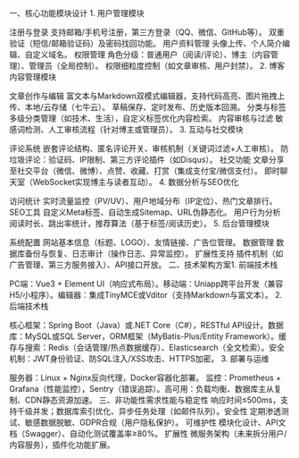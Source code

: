 一、核心功能模块设计
​1. 用户管理模块

​注册与登录
支持邮箱/手机号注册，第三方登录（QQ、微信、GitHub等）。
双重验证（短信/邮箱验证码）及密码找回功能。
​用户资料管理
头像上传、个人简介编辑、自定义域名。
​权限管理
角色分级：普通用户（阅读/评论）、博主（内容管理）、管理员（全局控制）。
权限细粒度控制（如文章审核、用户封禁）。
​2. 博客内容管理模块

​文章创作与编辑
富文本与Markdown双模式编辑器，支持代码高亮、图片拖拽上传、本地/云存储（七牛云）。
草稿保存、定时发布、历史版本回溯。
​分类与标签
多级分类管理（如技术、生活），自定义标签优化内容检索。
​内容审核与过滤
敏感词检测、人工审核流程（针对博主或管理员）。
​3. 互动与社交模块

​评论系统
嵌套评论结构、匿名评论开关、审核机制（关键词过滤+人工审核）。
防垃圾评论：验证码、IP限制、第三方评论插件（如Disqus）。
​社交功能
文章分享至社交平台（微信、微博）、点赞、收藏、打赏（集成支付宝/微信支付）。
即时聊天室（WebSocket实现博主与读者互动）。
​4. 数据分析与SEO优化

​访问统计
实时流量监控（PV/UV）、用户地域分布（IP定位）、热门文章排行。
​SEO工具
自定义Meta标签、自动生成Sitemap、URL伪静态化。
​用户行为分析
阅读时长、跳出率统计，推荐算法（基于标签/阅读历史）。
​5. 后台管理模块

​系统配置
网站基本信息（标题、LOGO）、友情链接、广告位管理。
​数据管理
数据库备份与恢复、日志审计（操作日志、异常监控）。
​扩展性支持
插件机制（如广告管理、第三方服务接入）、API接口开放。
​二、技术架构方案
​1. 前端技术栈

​PC端：Vue3 + Element UI（响应式布局）。
​移动端：Uniapp跨平台开发（兼容H5/小程序）。
​编辑器：集成TinyMCE或Vditor（支持Markdown与富文本）。
​2. 后端技术栈

​核心框架：Spring Boot（Java）或.NET Core（C#），RESTful API设计。
​数据库：MySQL或SQL Server，ORM框架（MyBatis-Plus/Entity Framework）。
​缓存与搜索：Redis（会话管理/热点数据缓存）、Elasticsearch（全文检索）。
​安全机制：JWT身份验证、防SQL注入/XSS攻击、HTTPS加密。
​3. 部署与运维

​服务器：Linux + Nginx反向代理，Docker容器化部署。
​监控：Prometheus + Grafana（性能监控），Sentry（错误追踪）。
​高可用：负载均衡、数据库主从复制、CDN静态资源加速。
​三、非功能性需求
​性能与稳定性
响应时间≤500ms，支持千级并发；数据库索引优化、异步任务处理（如邮件队列）。
​安全性
定期渗透测试、敏感数据脱敏、GDPR合规（用户隐私保护）。
​可维护性
模块化设计、API文档（Swagger）、自动化测试覆盖率≥80%。
​扩展性
微服务架构（未来拆分用户/内容服务），插件化功能扩展。
